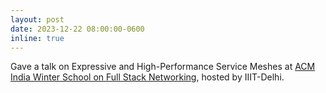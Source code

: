 ```yaml
---
layout: post
date: 2023-12-22 08:00:00-0600
inline: true
---
```


Gave a talk on Expressive and High-Performance Service Meshes at [ACM India Winter School on Full Stack Networking](https://www.iiitd.ac.in/fsn/), hosted by IIIT-Delhi. 